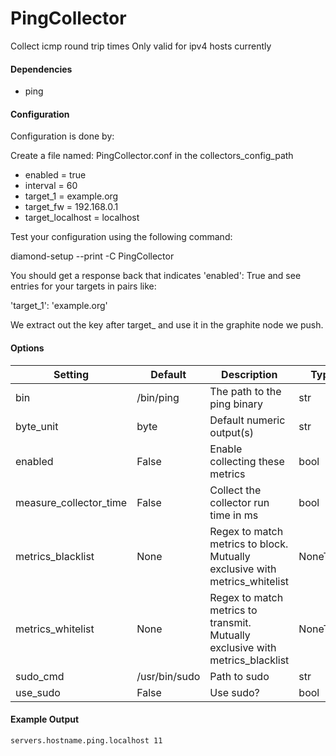 <!--This file was generated from the python source
Please edit the source to make changes
-->
PingCollector
=====

Collect icmp round trip times
Only valid for ipv4 hosts currently

#### Dependencies

 * ping

#### Configuration

Configuration is done by:

Create a file named: PingCollector.conf in the collectors_config_path

 * enabled = true
 * interval = 60
 * target_1 = example.org
 * target_fw = 192.168.0.1
 * target_localhost = localhost

Test your configuration using the following command:

diamond-setup --print -C PingCollector

You should get a response back that indicates 'enabled': True and see entries
for your targets in pairs like:

'target_1': 'example.org'

We extract out the key after target_ and use it in the graphite node we push.


#### Options

Setting | Default | Description | Type
--------|---------|-------------|-----
bin | /bin/ping | The path to the ping binary | str
byte_unit | byte | Default numeric output(s) | str
enabled | False | Enable collecting these metrics | bool
measure_collector_time | False | Collect the collector run time in ms | bool
metrics_blacklist | None | Regex to match metrics to block. Mutually exclusive with metrics_whitelist | NoneType
metrics_whitelist | None | Regex to match metrics to transmit. Mutually exclusive with metrics_blacklist | NoneType
sudo_cmd | /usr/bin/sudo | Path to sudo | str
use_sudo | False | Use sudo? | bool

#### Example Output

```
servers.hostname.ping.localhost 11
```

